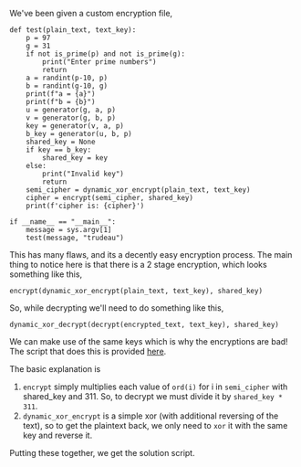 We've been given a custom encryption file,

    def test(plain_text, text_key):
        p = 97
        g = 31
        if not is_prime(p) and not is_prime(g):
            print("Enter prime numbers")
            return
        a = randint(p-10, p)
        b = randint(g-10, g)
        print(f"a = {a}")
        print(f"b = {b}")
        u = generator(g, a, p)
        v = generator(g, b, p)
        key = generator(v, a, p)
        b_key = generator(u, b, p)
        shared_key = None
        if key == b_key:
            shared_key = key
        else:
            print("Invalid key")
            return
        semi_cipher = dynamic_xor_encrypt(plain_text, text_key)
        cipher = encrypt(semi_cipher, shared_key)
        print(f'cipher is: {cipher}')
    
    if __name__ == "__main__":
        message = sys.argv[1]
        test(message, "trudeau")

This has many flaws, and its a decently easy encryption process. The main thing to notice here is that there is a 2 stage encryption, which looks something like this,

    encrypt(dynamic_xor_encrypt(plain_text, text_key), shared_key)

So, while decrypting we'll need to do something like this,

    dynamic_xor_decrypt(decrypt(encrypted_text, text_key), shared_key)

We can make use of the same keys which is why the encryptions are bad! The script that does this is provided [here](./custom_encryption.py).

The basic explanation is
1. `encrypt` simply multiplies each value of `ord(i)` for i in `semi_cipher` with shared_key and 311. So, to decrypt we must divide it by `shared_key * 311`.
2. `dynamic_xor_encrypt` is a simple xor (with additional reversing of the text), so to get the plaintext back, we only need to `xor` it with the same key and reverse it.

Putting these together, we get the solution script.
